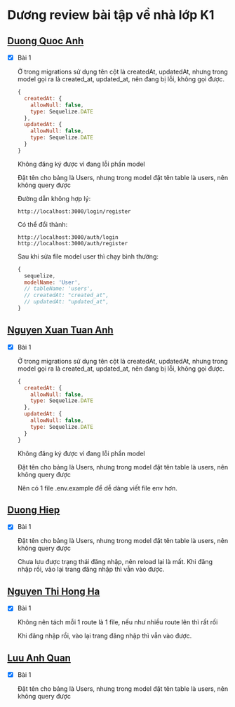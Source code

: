 # Dương review bài tập về nhà lớp K1

## [Duong Quoc Anh](https://github.com/QuocAnh-bit/F8_fullstack_006/tree/main/nodejs/AuthNodejs)

- [x] Bài 1

  Ở trong migrations sử dụng tên cột là createdAt, updatedAt, nhưng trong model gọi ra là created_at, updated_at, nên đang bị lỗi, không gọi được.

  ```js
  {
    createdAt: {
      allowNull: false,
      type: Sequelize.DATE
    },
    updatedAt: {
      allowNull: false,
      type: Sequelize.DATE
    }
  }
  ```

  Không đăng ký được vì đang lỗi phần model

  Đặt tên cho bảng là Users, nhưng trong model đặt tên table là users, nên không query được

  Đường dẫn không hợp lý:

  ```
  http://localhost:3000/login/register
  ```

  Có thể đổi thành:

  ```
  http://localhost:3000/auth/login
  http://localhost:3000/auth/register
  ```

  Sau khi sửa file model user thì chạy bình thường:

  ```js
  {
    sequelize,
    modelName: 'User',
    // tableName: 'users',
    // createdAt: "created_at",
    // updatedAt: "updated_at",
  }
  ```

## [Nguyen Xuan Tuan Anh](https://github.com/xuananh2212/back_end/tree/main/day56)

- [x] Bài 1

  Ở trong migrations sử dụng tên cột là createdAt, updatedAt, nhưng trong model gọi ra là created_at, updated_at, nên đang bị lỗi, không gọi được.

  ```js
  {
    createdAt: {
      allowNull: false,
      type: Sequelize.DATE
    },
    updatedAt: {
      allowNull: false,
      type: Sequelize.DATE
    }
  }
  ```

  Không đăng ký được vì đang lỗi phần model

  Đặt tên cho bảng là Users, nhưng trong model đặt tên table là users, nên không query được

  Nên có 1 file .env.example để dễ dàng viết file env hơn.

## [Duong Hiep](https://github.com/duonghiep416/duonghiep_f8_fullstack/tree/main/Day56)

- [x] Bài 1

  Đặt tên cho bảng là Users, nhưng trong model đặt tên table là users, nên không query được

  Chưa lưu được trạng thái đăng nhập, nên reload lại là mất. Khi đăng nhập rồi, vào lại trang đăng nhập thì vẫn vào được.

## [Nguyen Thi Hong Ha](https://github.com/ha752002/NodeJs_learning/tree/main/day_56)

- [x] Bài 1

  Không nên tách mỗi 1 route là 1 file, nếu như nhiều route lên thì rất rối

  Khi đăng nhập rồi, vào lại trang đăng nhập thì vẫn vào được.

## [Luu Anh Quan](https://github.dev/anhquan2211/backend-fullstack-K1-F8/tree/main/day56)

- [x] Bài 1

  Đặt tên cho bảng là Users, nhưng trong model đặt tên table là users, nên không query được
